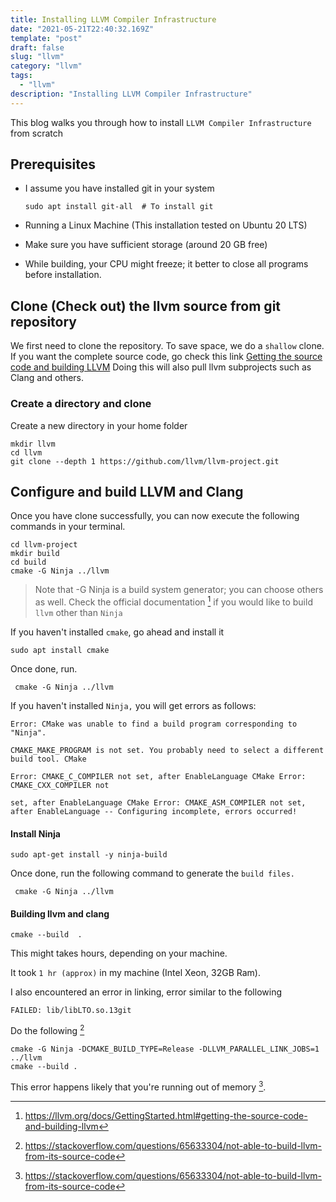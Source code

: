 ```yaml
---
title: Installing LLVM Compiler Infrastructure 
date: "2021-05-21T22:40:32.169Z"
template: "post"
draft: false
slug: "llvm"
category: "llvm"
tags:
  - "llvm"
description: "Installing LLVM Compiler Infrastructure"
---
```

This blog walks you through how to install `LLVM Compiler Infrastructure` from scratch

## Prerequisites 
- I assume you have installed git in your system 
  ```
  sudo apt install git-all  # To install git
  ```
- Running a Linux Machine (This installation tested on Ubuntu 20 LTS)

- Make sure you have sufficient storage (around 20 GB free)

- While building, your CPU might freeze; it better to close all programs before installation. 

## Clone (Check out) the llvm source from git repository
We first need to clone the repository. To save space, we do a `shallow` clone. If you want the complete source code, go check this link [Getting the source code and building LLVM](https://llvm.org/docs/GettingStarted.html#getting-the-source-code-and-building-llvm)
Doing this will also pull llvm subprojects such as Clang and others. 



### Create a directory and clone 
 Create a new directory in your home folder
  ```
  mkdir llvm
  cd llvm
  git clone --depth 1 https://github.com/llvm/llvm-project.git
```
## Configure and build LLVM and Clang
 Once you have clone successfully, you can now execute the following commands in your terminal. 
 ```
 cd llvm-project
 mkdir build
 cd build
 cmake -G Ninja ../llvm
```
> Note that -G Ninja is a build system generator; you can choose others as well. Check the official documentation [^1] if you would like to build `llvm` other than `Ninja`

If you haven't installed `cmake`, go ahead and install it
```
sudo apt install cmake
```
Once done, run. 

```
 cmake -G Ninja ../llvm

```
If you haven't installed `Ninja,` you will get errors as follows:

```
Error: CMake was unable to find a build program corresponding to "Ninja". 

CMAKE_MAKE_PROGRAM is not set. You probably need to select a different build tool. CMake 

Error: CMAKE_C_COMPILER not set, after EnableLanguage CMake Error: CMAKE_CXX_COMPILER not 

set, after EnableLanguage CMake Error: CMAKE_ASM_COMPILER not set, after EnableLanguage -- Configuring incomplete, errors occurred!
```

#### Install Ninja

```
sudo apt-get install -y ninja-build
```
Once done, run the following command to generate the `build files.`
```
 cmake -G Ninja ../llvm

```
#### Building llvm and clang

```
cmake --build  .
```
This might takes hours, depending on your machine. 

It took `1 hr (approx)` in my machine  (Intel Xeon, 32GB Ram). 

I also encountered an error in linking, error similar to the following 
```
FAILED: lib/libLTO.so.13git
```
 Do the following [^2]

 ```
 cmake -G Ninja -DCMAKE_BUILD_TYPE=Release -DLLVM_PARALLEL_LINK_JOBS=1 ../llvm
 cmake --build .
 ```
 This error happens likely that you're running out of memory [^2].



[^1]: https://llvm.org/docs/GettingStarted.html#getting-the-source-code-and-building-llvm
[^2]: https://stackoverflow.com/questions/65633304/not-able-to-build-llvm-from-its-source-code




